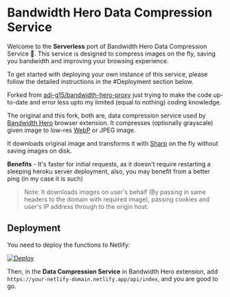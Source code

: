 # Bandwidth Hero Data Compression Service

Welcome to the **Serverless** port of Bandwidth Hero Data Compression Service 🚀. This service is designed to compress images on the fly, saving you bandwidth and improving your browsing experience.

To get started with deploying your own instance of this service, please follow the detailed instructions in the #Deployment section below.

Forked from [adi-g15/bandwidth-hero-proxy](https://github.com/adi-g15/bandwidth-hero-proxy) just trying to make the code up-to-date and error less upto my limited (equal to nothing) coding knowledge.

The original and this fork, both are, data compression service used by [Bandwidth Hero](https://github.com/ayastreb/bandwidth-hero) browser extension. It compresses (optionally grayscale) given image to low-res [WebP](https://developers.google.com/speed/webp/) or JPEG image.

It downloads original image and transforms it with [Sharp](https://github.com/lovell/sharp) on the fly without saving images on disk.

**Benefits** - It's faster for initial requests, as it doesn't require restarting a sleeping heroku server deployment, also, you may benefit from a better ping (in my case it is such)

> Note: It downloads images on user's behalf (By passing in same headers to the domain with required image), passing cookies and user's IP address through to the origin host.

## Deployment

You need to deploy the functions to Netlify:

[![Deploy](https://www.netlify.com/img/deploy/button.svg)](https://app.netlify.com/start/deploy?repository=https://github.com/ukind/bandwidth-hero-proxy2)

Then, in the **Data Compression Service** in Bandwidth Hero extension, add `https://your-netlify-domain.netlify.app/api/index`, and you are good to go.

<!-- READ THIS ARTICLE LATER AdityaG
Check out [this guide](https://www.digitalocean.com/community/tutorials/how-to-set-up-a-node-js-application-for-production-on-ubuntu-16-04)
on how to setup Node.js on Ubuntu. 
DigitalOcean also provides an
[easy way](https://www.digitalocean.com/products/one-click-apps/node-js/) to setup a server ready to
host Node.js apps.
-->
